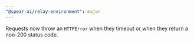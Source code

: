 ```yaml
---
"@spear-ai/relay-environment": major
---
```


Requests now throw an `HTTPError` when they timeout or when they return a non-200 status code.
